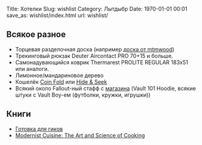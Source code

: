 Title: Хотелки
Slug: wishlist
Category: Лытдыбр
Date: 1970-01-01 00:01
save_as: wishlist/index.html
url: wishlist/

## Всякое разное

* Торцевая разделочная доска (например [доска от mtmwood](http://mtmwood.com/serial.php))
* Трекинговый рюкзак Deuter Aircontact PRO 70+15 и больше.
* Самонадувающийся коврик Thermarest PROLITE REGULAR 183х51 или аналоги.
* Лимонное/мандариновое дерево
* Кошелёк [Coin Fold](http://bellroy.com/wallets/coin-fold-wallet?java) или [Hide & Seek](http://bellroy.com/wallets/hide-and-seek-wallet?java)
* Всякий около Fallout-ный стафф с [магазина](http://store.bethsoft.com/brands/fallout.html) (Vault 101 Hoodie, всякие штуки с Vault Boy-ем (футболки, кружки, игрушки))

## Книги

* [Готовка для гиков](http://www.amazon.com/Cooking-Geeks-Science-Great-Hacks/dp/0596805888/)
* [Modernist Cuisine: The Art and Science of Cooking](http://www.amazon.com/Modernist-Cuisine-The-Science-Cooking/dp/0982761007)

